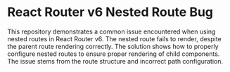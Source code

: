 # React Router v6 Nested Route Bug

This repository demonstrates a common issue encountered when using nested routes in React Router v6. The nested route fails to render, despite the parent route rendering correctly.  The solution shows how to properly configure nested routes to ensure proper rendering of child components.  The issue stems from the route structure and incorrect path configuration. 